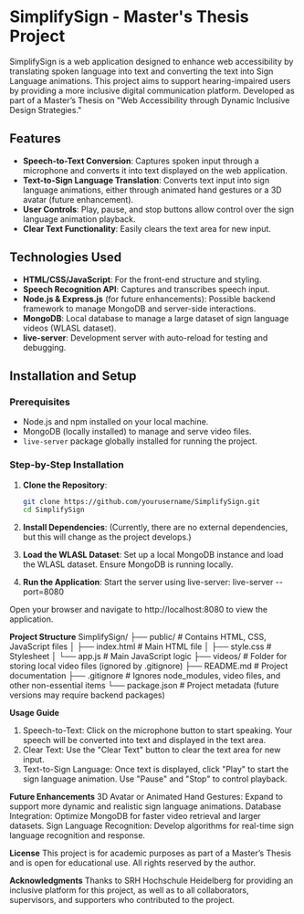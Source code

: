 # SimplifySign - Master's Thesis Project

SimplifySign is a web application designed to enhance web accessibility by translating spoken language into text and converting the text into Sign Language animations. This project aims to support hearing-impaired users by providing a more inclusive digital communication platform. Developed as part of a Master’s Thesis on "Web Accessibility through Dynamic Inclusive Design Strategies."

## Features

- **Speech-to-Text Conversion**: Captures spoken input through a microphone and converts it into text displayed on the web application.
- **Text-to-Sign Language Translation**: Converts text input into sign language animations, either through animated hand gestures or a 3D avatar (future enhancement).
- **User Controls**: Play, pause, and stop buttons allow control over the sign language animation playback.
- **Clear Text Functionality**: Easily clears the text area for new input.

## Technologies Used

- **HTML/CSS/JavaScript**: For the front-end structure and styling.
- **Speech Recognition API**: Captures and transcribes speech input.
- **Node.js & Express.js** (for future enhancements): Possible backend framework to manage MongoDB and server-side interactions.
- **MongoDB**: Local database to manage a large dataset of sign language videos (WLASL dataset).
- **live-server**: Development server with auto-reload for testing and debugging.

## Installation and Setup

### Prerequisites

- Node.js and npm installed on your local machine.
- MongoDB (locally installed) to manage and serve video files.
- `live-server` package globally installed for running the project.

### Step-by-Step Installation

1. **Clone the Repository**:
   ```bash
   git clone https://github.com/yourusername/SimplifySign.git
   cd SimplifySign

2. **Install Dependencies**: (Currently, there are no external dependencies, but this will change as the project develops.)

3. **Load the WLASL Dataset**:
Set up a local MongoDB instance and load the WLASL dataset. Ensure MongoDB is running locally.

4. **Run the Application**: Start the server using live-server:
live-server --port=8080

Open your browser and navigate to http://localhost:8080 to view the application.

**Project Structure**
SimplifySign/
├── public/                    # Contains HTML, CSS, JavaScript files
│   ├── index.html             # Main HTML file
│   ├── style.css              # Stylesheet
│   └── app.js                 # Main JavaScript logic
├── videos/                    # Folder for storing local video files (ignored by .gitignore)
├── README.md                  # Project documentation
├── .gitignore                 # Ignores node_modules, video files, and other non-essential items
└── package.json               # Project metadata (future versions may require backend packages)

**Usage Guide**
1. Speech-to-Text: Click on the microphone button to start speaking. Your speech will be converted into text and displayed in the text area.
2. Clear Text: Use the "Clear Text" button to clear the text area for new input.
3. Text-to-Sign Language: Once text is displayed, click "Play" to start the sign language animation. Use "Pause" and "Stop" to control playback.

**Future Enhancements**
3D Avatar or Animated Hand Gestures: Expand to support more dynamic and realistic sign language animations.
Database Integration: Optimize MongoDB for faster video retrieval and larger datasets.
Sign Language Recognition: Develop algorithms for real-time sign language recognition and response.

**License**
This project is for academic purposes as part of a Master’s Thesis and is open for educational use. All rights reserved by the author.

**Acknowledgments**
Thanks to SRH Hochschule Heidelberg for providing an inclusive platform for this project, as well as to all collaborators, supervisors, and supporters who contributed to the project.
